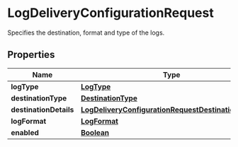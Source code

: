 

# LogDeliveryConfigurationRequest

Specifies the destination, format and type of the logs. 

## Properties

| Name | Type | Description | Notes |
|------------ | ------------- | ------------- | -------------|
|**logType** | [**LogType**](LogType.md) |  |  [optional] |
|**destinationType** | [**DestinationType**](DestinationType.md) |  |  [optional] |
|**destinationDetails** | [**LogDeliveryConfigurationRequestDestinationDetails**](LogDeliveryConfigurationRequestDestinationDetails.md) |  |  [optional] |
|**logFormat** | [**LogFormat**](LogFormat.md) |  |  [optional] |
|**enabled** | [**Boolean**](Boolean.md) |  |  [optional] |




